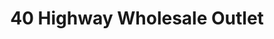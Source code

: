 ---
title: "40 Highway Wholesale Outlet"
url: /blue-springs/40-highway-wholesale-outlet/
shop: car
---